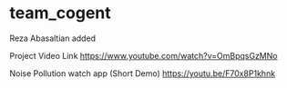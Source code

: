 # team_cogent

Reza Abasaltian added

Project Video Link
https://www.youtube.com/watch?v=OmBpqsGzMNo

Noise Pollution watch app (Short Demo)
https://youtu.be/F70x8P1khnk

